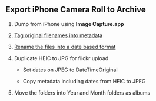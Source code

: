 ## Export iPhone Camera Roll to Archive

1. Dump from iPhone using **Image Capture.app**

1. [Tag original filenames into metadata](./preserve-filename.md)

1. [Rename the files into a date based format](./rename-files.md)

1. Duplicate HEIC to JPG for flickr upload

    * Set dates on JPEG to DateTimeOriginal

    * Copy metadata including dates from HEIC to JPEG

1. Move the folders into Year and Month folders as albums